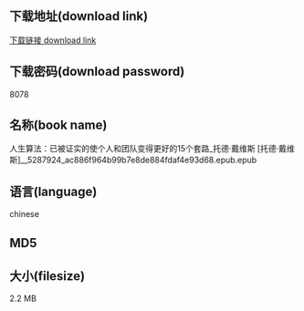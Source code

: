 ## 下载地址(download link)
[下载链接 download link](https://voluble-croquembouche-d321dc.netlify.app/?s=%E4%BA%BA%E7%94%9F%E7%AE%97%E6%B3%95%EF%BC%9A%E5%B7%B2%E8%A2%AB%E8%AF%81%E5%AE%9E%E7%9A%84%E4%BD%BF%E4%B8%AA%E4%BA%BA%E5%92%8C%E5%9B%A2%E9%98%9F%E5%8F%98%E5%BE%97%E6%9B%B4%E5%A5%BD%E7%9A%8415%E4%B8%AA%E5%A5%97%E8%B7%AF_%E6%89%98%E5%BE%B7%C2%B7%E6%88%B4%E7%BB%B4%E6%96%AF+%5B%E6%89%98%E5%BE%B7%C2%B7%E6%88%B4%E7%BB%B4%E6%96%AF%5D__5287924_ac886f964b99b7e8de884fdaf4e93d68.epub)

## 下载密码(download password)
8078

## 名称(book name)
人生算法：已被证实的使个人和团队变得更好的15个套路_托德·戴维斯 [托德·戴维斯]__5287924_ac886f964b99b7e8de884fdaf4e93d68.epub.epub

## 语言(language)
chinese

## MD5


## 大小(filesize)
2.2 MB
